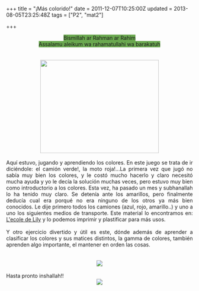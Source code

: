 +++
title = "¡Más colorido!"
date = 2011-12-07T10:25:00Z
updated = 2013-08-05T23:25:48Z
tags = ["P2", "mat2"]

+++

<div dir="ltr" style="text-align: left;" trbidi="on"><div class="separator" style="clear: both; text-align: center;"></div><div style="text-align: center;"><span style="background-color: #6aa84f;">Bismillah ar Rahman ar Rahim</span></div><div style="text-align: center;"><span style="background-color: #6aa84f;">Assalamu aleikum wa rahamatullahi wa barakatuh</span></div><div style="text-align: center;"><br /></div><div class="separator" style="clear: both; text-align: center;"></div><br /><div class="separator" style="clear: both; text-align: center;"><a href="http://3.bp.blogspot.com/-PuMh86r9ric/UgAYR5MUB4I/AAAAAAAAE44/Ls55Zmwt7R8/s1600/dici+2+004.JPG" imageanchor="1" style="margin-left: 1em; margin-right: 1em;"><img border="0" height="251" src="http://3.bp.blogspot.com/-PuMh86r9ric/UgAYR5MUB4I/AAAAAAAAE44/Ls55Zmwt7R8/s320/dici+2+004.JPG" width="320" /></a></div><div class="separator" style="clear: both; text-align: center;"><br /></div><div style="text-align: justify;">Aquí estuvo, jugando y aprendiendo los colores. En este juego se trata de ir diciéndole: el camión verde!, la moto roja!...La primera vez que jugó no sabía muy bien los colores, y le costó mucho hacerlo y claro necesitó mucha ayuda y yo le decía la solución muchas veces, pero estuvo muy bien como introductorio a los colores. Esta vez, ha pasado un mes y subhanallah lo ha tenido muy claro. Se detenía ante los amarillos, pero finalmente deducía cual era porqué no era ninguno de los otros ya más bien conocidos. Le dije primero todos los camiones (azul, rojo, amarillo..) y uno a uno los siguientes medios de transporte. Este material lo encontramos en: <a href="http://lecoledelily.wifeo.com/documents/jeu-des-vhicules.pdf">L'ecole de Lily</a> y lo podemos imprimir y plastificar para más usos.</div><br /><div style="text-align: justify;">Y otro ejercicio divertido y útil es este, dónde además de aprender a clasificar los colores y sus matices distintos, la gamma de colores, también aprenden algo importante, el mantener en orden las cosas.</div><br /><div class="separator" style="clear: both; text-align: center;"><br /></div><div class="separator" style="clear: both; text-align: center;"></div><div style="clear: both; text-align: justify;"><div class="separator" style="clear: both; text-align: center;"><a href="http://4.bp.blogspot.com/-sFlAf8qAg3s/UgAYSCmKITI/AAAAAAAAE5A/t70bXowrZuc/s1600/dici3+001.JPG" imageanchor="1" style="margin-left: 1em; margin-right: 1em;"><img border="0" src="http://4.bp.blogspot.com/-sFlAf8qAg3s/UgAYSCmKITI/AAAAAAAAE5A/t70bXowrZuc/s1600/dici3+001.JPG" /></a></div><br /></div><div style="clear: both; text-align: justify;">Hasta pronto inshallah!!</div><div class="separator" style="clear: both; text-align: center;"><a href="http://2.bp.blogspot.com/-q4OKR77uRMc/Tt80C8E71MI/AAAAAAAAAbw/BTZnmNp3TKE/s1600/assalam2.png" imageanchor="1" style="margin-left: 1em; margin-right: 1em;"><img border="0" src="http://2.bp.blogspot.com/-q4OKR77uRMc/Tt80C8E71MI/AAAAAAAAAbw/BTZnmNp3TKE/s1600/assalam2.png" /></a></div></div>
